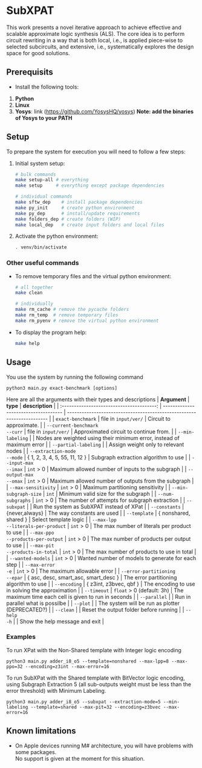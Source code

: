 # SubXPAT

This work presents a novel iterative approach to achieve effective and scalable approximate logic synthesis (ALS). The core idea is to perform circuit rewriting in a way that is both local, i.e., is applied piece-wise to selected subcircuits, and extensive, i.e., systematically explores the design space for good solutions. 

## Prerequisits
- Install the following tools:
1. **Python**
2. **Linux**
3. **Yosys**: link (https://github.com/YosysHQ/yosys)
**Note: add the binaries of Yosys to your PATH**

## Setup
To prepare the system for execution you will need to follow a few steps:
1. Initial system setup:
    ```bash
    # bulk commands
    make setup-all # everything
    make setup     # everything except package dependencies

    # individual commands
    make sftw_dep    # install package dependencies
    make py_init     # create python environment
    make py_dep      # install/update requirements
    make folders_dep # create folders (WIP)
    make local_dep   # create input folders and local files
    ```
2. Activate the python environment:
    ```bash
    . venv/bin/activate
    ```

### Other useful commands
- To remove temporary files and the virtual python environment:
    ```bash
    # all together
    make clean

    # individually
    make rm_cache # remove the pycache folders
    make rm_temp  # remove temporary files
    make rm_pyenv # remove the virtual python environment
    ```
- To display the program help:
    ```bash
    make help
    ```

## Usage
You use the system by running the following command
```
python3 main.py exact-benchmark [options]
```

Here are all the arguments with their types and descriptions
| **Argument**                              | **type**                             | **description**                                                        |
| :---------------------------------------: | ------------------------------------ | ---------------------------------------------------------------------- |
| `exact-benchmark`                         | file in `input/ver/`                 | Circuit to approximate.                                                |
| `--current-benchmark` <br> `--curr`       | file in `input/ver/`                 | Approximated circuit to continue from.                                 |
| `--min-labeling`                          |                                      | Nodes are weighted using their minimum error, instead of maximum error |
| `--partial-labeling`                      |                                      | Assign weight only to relevant nodes                                   |
| `--extraction-mode` <br> `--mode`         | { 1, 2, 3, 4, 5, 55, 11, 12 }        | Subgraph extraction algorithm to use                                   |
| `--input-max` <br> `--imax`               | `int` > 0                            | Maximum allowed number of inputs to the subgraph                       |
| `--output-max` <br> `--omax`              | `int` > 0                            | Maximum allowed number of outputs from the subgraph                    |
| `--max-sensitivity`                       | `int` > 0                            | Maximum partitioning sensitivity                                       |
| `--min-subgraph-size`                     | `int`                                | Minimum valid size for the subgraph                                    |
| `--num-subgraphs`                         | `int` > 0                            | The number of attempts for subgraph extraction                         |
| `--subxpat`                               |                                      | Run the system as SubXPAT instead of XPat                              |
| `--constants`                             | {never,always}                       | The way constants are used                                             |
| `--template`                              | { nonshared, shared }                | Select template logic                                                  |
| `--max-lpp` <br> `--literals-per-product` | `int` > 0                            | The max number of literals per product to use                          |
| `--max-ppo` <br> `--products-per-output`  | `int` > 0                            | The max number of products per output to use                           |
| `--max-pit` <br> `--products-in-total`    | `int` > 0                            | The max number of products to use in total                             |
| `--wanted-models`                         | `int` > 0                            | Wanted number of models to generate for each step                      |
| `--max-error` <br> `-e`                   | `int` > 0                            | The maximum allowable error                                            |
| `--error-partitioning` <br> `--epar`      | { asc, desc, smart_asc, smart_desc } | The error partitioning algorithm to use                                |
| `--encoding`                              | { z3int, z3bvec, qbf }               | The encoding to use in solving the approximation                       |
| `--timeout`                               | `float` > 0 (default: 3h)            | The maximum time each cell is given to run in seconds                  |
| `--parallel`                              |                                      | Run in parallel what is possilbe                                       |
| `--plot`                                  |                                      | The system will be run as plotter (DEPRECATED?)                        |
| `--clean`                                 |                                      | Reset the output folder before running                                 |
| `--help` <br> `-h`                        |                                      | Show the help message and exit                                         |

### Examples

To run XPat with the Non-Shared template with Integer logic encoding
```
python3 main.py adder_i8_o5 --template=nonshared --max-lpp=8 --max-ppo=32 --encoding=z3int --max-error=16
```

To run SubXPat with the Shared template with BitVector logic encoding, using Subgraph Extraction 5 (all sub-outputs weight must be less than the error threshold) with Minimum Labeling.
```
python3 main.py adder_i8_o5 --subxpat --extraction-mode=5 --min-labeling --template=shared --max-pit=32 --encoding=z3bvec --max-error=16
```

## Known limitations
- On Apple devices running M# architecture, you will have problems with some packages. \
    No support is given at the moment for this situation.
